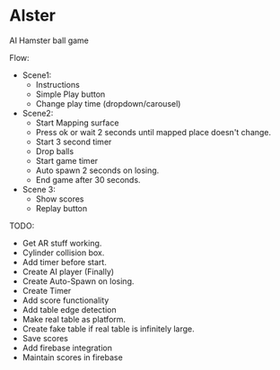 # Alster
AI Hamster ball game

Flow:
 - Scene1: 
   - Instructions
   - Simple Play button
   - Change play time (dropdown/carousel)
 - Scene2:
   - Start Mapping surface
   - Press ok or wait 2 seconds until mapped place doesn't change.
   - Start 3 second timer
   - Drop balls
   - Start game timer
   - Auto spawn 2 seconds on losing.
   - End game after 30 seconds.
 - Scene 3:
   - Show scores
   - Replay button

TODO:
  - Get AR stuff working.
  - Cylinder collision box.
  - Add timer before start.
  - Create AI player (Finally)
  - Create Auto-Spawn on losing.
  - Create Timer
  - Add score functionality
  - Add table edge detection
  - Make real table as platform.
  - Create fake table if real table is infinitely large.
  - Save scores
  - Add firebase integration
  - Maintain scores in firebase

